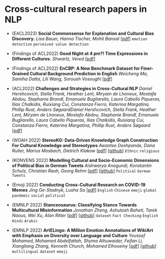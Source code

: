 # Cross-cultural research papers in NLP

- (EACL2023) **Social Commonsense for Explanation and Cultural Bias Discovery.** *Lisa Bauer, Hanna Tischer, Mohit Bansal* [[pdf](https://aclanthology.org/2023.eacl-main.271/)] `emotion detection` `perceived value detection`

- (Findings of ACL2022) **Good Night at 4 pm?! Time Expressions in Different Cultures.** *Shwartz, Vered* [[pdf](https://aclanthology.org/2022.findings-acl.224)]

- (Findings of ACL2022) **EnCBP: A New Benchmark Dataset for Finer-Grained Cultural Background Prediction in English** *Weicheng Ma, Samiha Datta, Lili Wang, Soroush Vosoughi* [[pdf](https://aclanthology.org/2022.findings-acl.221)]

- (ACL2022) **Challenges and Strategies in Cross-Cultural NLP** *Daniel Hershcovich, Stella Frank, Heather Lent, Miryam de Lhoneux, Mostafa Abdou, Stephanie Brandl, Emanuele Bugliarello, Laura Cabello Piqueras, Ilias Chalkidis, Ruixiang Cui, Constanza Fierro, Katerina Margatina, Phillip Rust, Anders SøgaardDaniel Hershcovich, Stella Frank, Heather Lent, Miryam de Lhoneux, Mostafa Abdou, Stephanie Brandl, Emanuele Bugliarello, Laura Cabello Piqueras, Ilias Chalkidis, Ruixiang Cui, Constanza Fierro, Katerina Margatina, Phillip Rust, Anders Søgaard* [[pdf](https://aclanthology.org/2022.acl-long.482/)]

- (WOAH 2022) **StereoKG: Data-Driven Knowledge Graph Construction For Cultural Knowledge and Stereotypes** *Awantee Deshpande, Dana Ruiter, Marius Mosbach, Dietrich Klakow* [[pdf](https://aclanthology.org/2022.woah-1.7/)] [[github](https://github.com/uds-lsv/stereokg)] `Ethnic` `religious`

- (KONVENS 2022) **Modelling Cultural and Socio-Economic Dimensions of Political Bias in German Tweets** *Aishwarya Anegundi, Konstantin Schulz, Christian Rauh, Georg Rehm* [[pdf](https://aclanthology.org/2022.konvens-1.5/)] [[github](https://github.com/konstantinschulz/political-bias-classification)] `Political` `German` `Tweets`

- (Emoji 2022) **Conducting Cross-Cultural Research on COVID-19 Memes** *Jing Ge-Stadnyk, Lusha Sa* [[pdf](https://aclanthology.org/2022.emoji-1.5/)] `English` `Chinese` `emoji` `global pandemic` `social` `political`

- (EMNLP 2022) **Stanceosaurus: Classifying Stance Towards Multicultural Misinformation** *Jonathan Zheng, Ashutosh Baheti, Tarek Naous, Wei Xu, Alan Ritter* [[pdf](https://aclanthology.org/2022.emnlp-main.138/)] [[github](https://github.com/JonathanQZheng/Stanceosaurus/)] `dataset` `Fact Checking` `English` `Hindi` `Arabic`

- (EMNLP 2022) **ArtELingo: A Million Emotion Annotations of WikiArt with Emphasis on Diversity over Language and Culture** *Youssef Mohamed, Mohamed Abdelfattah, Shyma Alhuwaider, Feifan Li, Xiangliang Zhang, Kenneth Church, Mohamed Elhoseiny* [[pdf](https://aclanthology.org/2022.emnlp-main.600/)] [[github](https://github.com/Vision-CAIR/artelingo)] `multilingual` `dataset` `emoji`

<!---
7. (conference) **paper** *author* [[pdf](website)]
-->
